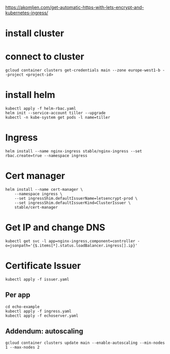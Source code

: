 https://akomljen.com/get-automatic-https-with-lets-encrypt-and-kubernetes-ingress/

# install cluster

# connect to cluster
```
gcloud container clusters get-credentials main --zone europe-west1-b --project <project-id>
```

# install helm
```
kubectl apply -f helm-rbac.yaml
helm init --service-account tiller --upgrade
kubectl -n kube-system get pods -l name=tiller
```

# Ingress
```
helm install --name nginx-ingress stable/nginx-ingress --set rbac.create=true --namespace ingress
```

# Cert manager
```
helm install --name cert-manager \
    --namespace ingress \
    --set ingressShim.defaultIssuerName=letsencrypt-prod \
    --set ingressShim.defaultIssuerKind=ClusterIssuer \
    stable/cert-manager
```

# Get IP and change DNS
```
kubectl get svc -l app=nginx-ingress,component=controller -o=jsonpath='{$.items[*].status.loadBalancer.ingress[].ip}'
```

# Certificate Issuer
```
kubectl apply -f issuer.yaml
```

## Per app
```
cd echo-example
kubectl apply -f ingress.yaml
kubectl apply -f echoserver.yaml
```

## Addendum: autoscaling
```
gcloud container clusters update main --enable-autoscaling --min-nodes 1 --max-nodes 2
```
